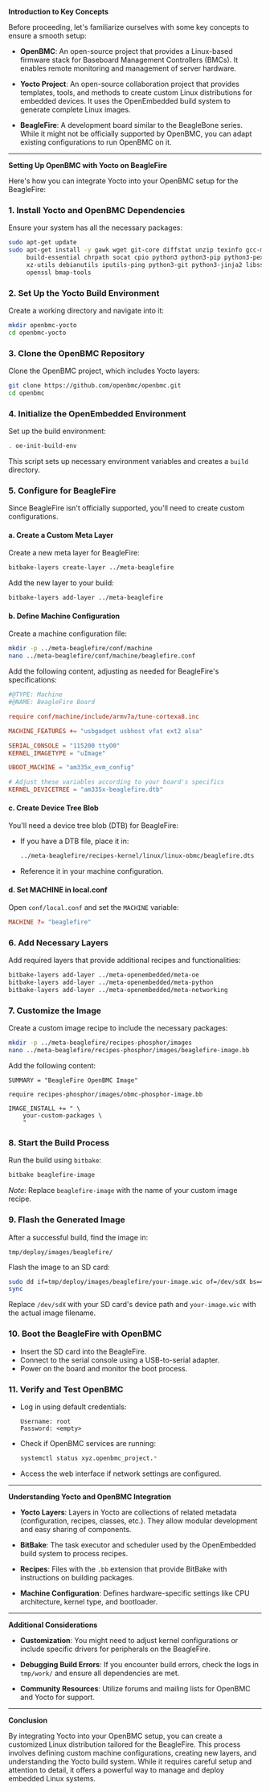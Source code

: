 **Introduction to Key Concepts**

Before proceeding, let's familiarize ourselves with some key concepts to ensure a smooth setup:

- **OpenBMC**: An open-source project that provides a Linux-based firmware stack for Baseboard Management Controllers (BMCs). It enables remote monitoring and management of server hardware.

- **Yocto Project**: An open-source collaboration project that provides templates, tools, and methods to create custom Linux distributions for embedded devices. It uses the OpenEmbedded build system to generate complete Linux images.

- **BeagleFire**: A development board similar to the BeagleBone series. While it might not be officially supported by OpenBMC, you can adapt existing configurations to run OpenBMC on it.

---

**Setting Up OpenBMC with Yocto on BeagleFire**

Here's how you can integrate Yocto into your OpenBMC setup for the BeagleFire:

### 1. **Install Yocto and OpenBMC Dependencies**

Ensure your system has all the necessary packages:

```bash
sudo apt-get update
sudo apt-get install -y gawk wget git-core diffstat unzip texinfo gcc-multilib \
     build-essential chrpath socat cpio python3 python3-pip python3-pexpect \
     xz-utils debianutils iputils-ping python3-git python3-jinja2 libssl-dev \
     openssl bmap-tools
```

### 2. **Set Up the Yocto Build Environment**

Create a working directory and navigate into it:

```bash
mkdir openbmc-yocto
cd openbmc-yocto
```

### 3. **Clone the OpenBMC Repository**

Clone the OpenBMC project, which includes Yocto layers:

```bash
git clone https://github.com/openbmc/openbmc.git
cd openbmc
```

### 4. **Initialize the OpenEmbedded Environment**

Set up the build environment:

```bash
. oe-init-build-env
```

This script sets up necessary environment variables and creates a `build` directory.

### 5. **Configure for BeagleFire**

Since BeagleFire isn't officially supported, you'll need to create custom configurations.

#### a. **Create a Custom Meta Layer**

Create a new meta layer for BeagleFire:

```bash
bitbake-layers create-layer ../meta-beaglefire
```

Add the new layer to your build:

```bash
bitbake-layers add-layer ../meta-beaglefire
```

#### b. **Define Machine Configuration**

Create a machine configuration file:

```bash
mkdir -p ../meta-beaglefire/conf/machine
nano ../meta-beaglefire/conf/machine/beaglefire.conf
```

Add the following content, adjusting as needed for BeagleFire's specifications:

```conf
#@TYPE: Machine
#@NAME: BeagleFire Board

require conf/machine/include/armv7a/tune-cortexa8.inc

MACHINE_FEATURES += "usbgadget usbhost vfat ext2 alsa"

SERIAL_CONSOLE = "115200 ttyO0"
KERNEL_IMAGETYPE = "uImage"

UBOOT_MACHINE = "am335x_evm_config"

# Adjust these variables according to your board's specifics
KERNEL_DEVICETREE = "am335x-beaglefire.dtb"

```

#### c. **Create Device Tree Blob**

You'll need a device tree blob (DTB) for BeagleFire:

- If you have a DTB file, place it in:

  ```bash
  ../meta-beaglefire/recipes-kernel/linux/linux-obmc/beaglefire.dts
  ```

- Reference it in your machine configuration.

#### d. **Set MACHINE in local.conf**

Open `conf/local.conf` and set the `MACHINE` variable:

```conf
MACHINE ?= "beaglefire"
```

### 6. **Add Necessary Layers**

Add required layers that provide additional recipes and functionalities:

```bash
bitbake-layers add-layer ../meta-openembedded/meta-oe
bitbake-layers add-layer ../meta-openembedded/meta-python
bitbake-layers add-layer ../meta-openembedded/meta-networking
```

### 7. **Customize the Image**

Create a custom image recipe to include the necessary packages:

```bash
mkdir -p ../meta-beaglefire/recipes-phosphor/images
nano ../meta-beaglefire/recipes-phosphor/images/beaglefire-image.bb
```

Add the following content:

```bitbake
SUMMARY = "BeagleFire OpenBMC Image"

require recipes-phosphor/images/obmc-phosphor-image.bb

IMAGE_INSTALL += " \
    your-custom-packages \
    "

```

### 8. **Start the Build Process**

Run the build using `bitbake`:

```bash
bitbake beaglefire-image
```

*Note*: Replace `beaglefire-image` with the name of your custom image recipe.

### 9. **Flash the Generated Image**

After a successful build, find the image in:

```
tmp/deploy/images/beaglefire/
```

Flash the image to an SD card:

```bash
sudo dd if=tmp/deploy/images/beaglefire/your-image.wic of=/dev/sdX bs=4M status=progress
sync
```

Replace `/dev/sdX` with your SD card's device path and `your-image.wic` with the actual image filename.

### 10. **Boot the BeagleFire with OpenBMC**

- Insert the SD card into the BeagleFire.
- Connect to the serial console using a USB-to-serial adapter.
- Power on the board and monitor the boot process.

### 11. **Verify and Test OpenBMC**

- Log in using default credentials:

  ```plaintext
  Username: root
  Password: <empty>
  ```

- Check if OpenBMC services are running:

  ```bash
  systemctl status xyz.openbmc_project.*
  ```

- Access the web interface if network settings are configured.

---

**Understanding Yocto and OpenBMC Integration**

- **Yocto Layers**: Layers in Yocto are collections of related metadata (configuration, recipes, classes, etc.). They allow modular development and easy sharing of components.

- **BitBake**: The task executor and scheduler used by the OpenEmbedded build system to process recipes.

- **Recipes**: Files with the `.bb` extension that provide BitBake with instructions on building packages.

- **Machine Configuration**: Defines hardware-specific settings like CPU architecture, kernel type, and bootloader.

---

**Additional Considerations**

- **Customization**: You might need to adjust kernel configurations or include specific drivers for peripherals on the BeagleFire.

- **Debugging Build Errors**: If you encounter build errors, check the logs in `tmp/work/` and ensure all dependencies are met.

- **Community Resources**: Utilize forums and mailing lists for OpenBMC and Yocto for support.

---

**Conclusion**

By integrating Yocto into your OpenBMC setup, you can create a customized Linux distribution tailored for the BeagleFire. This process involves defining custom machine configurations, creating new layers, and understanding the Yocto build system. While it requires careful setup and attention to detail, it offers a powerful way to manage and deploy embedded Linux systems.
